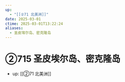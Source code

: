 ```yaml
---
up:
  - "[[②71 北美洲]]"
date: 2025-03-01
ctime: 2025-03-01T13:22:24
aliases:
  - 圣皮埃尔岛、密克隆岛
---
```


# ②715 圣皮埃尔岛、密克隆岛

- up: [[②71 北美洲]]
